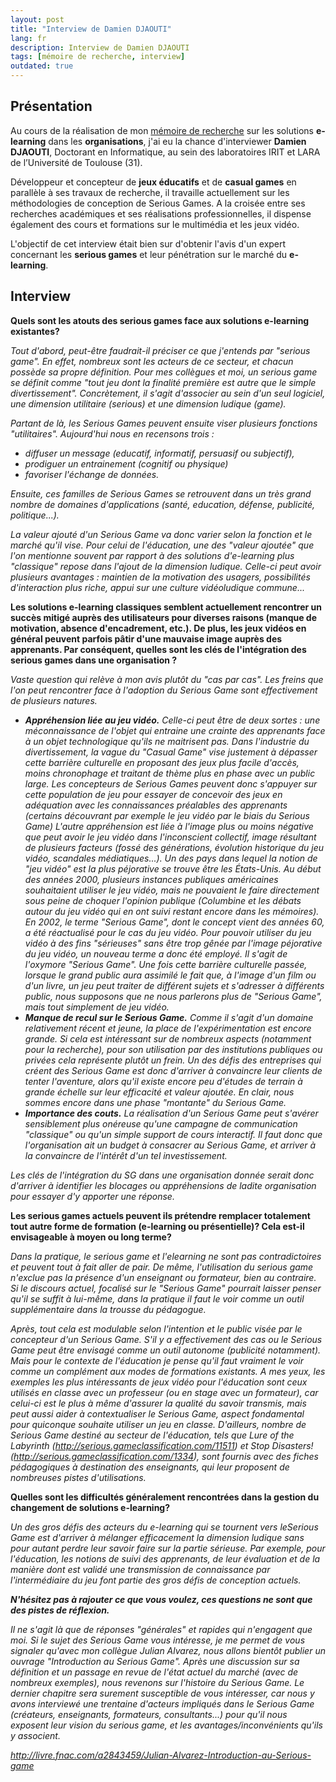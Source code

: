 ```yaml
---
layout: post
title: "Interview de Damien DJAOUTI"
lang: fr
description: Interview de Damien DJAOUTI
tags: [mémoire de recherche, interview]
outdated: true
---
```


## Présentation

Au cours de la réalisation de mon <a title="Mémoire de recherche: Déroulement" href="http://www.odolbeau.fr/memoire-de-recherche-deroulement">mémoire de recherche</a> sur les solutions **e-learning** dans les **organisations**, j'ai eu la chance d'interviewer **Damien DJAOUTI**, Doctorant en Informatique, au sein des laboratoires IRIT et LARA de l’Université de Toulouse (31).

Développeur et concepteur de **jeux éducatifs** et de **casual games** en parallèle à ses travaux de recherche, il travaille actuellement sur les méthodologies de conception de Serious Games. A la croisée entre ses recherches académiques et ses réalisations professionnelles, il dispense également des cours et formations sur le multimédia et les jeux vidéo.

L'objectif de cet interview était bien sur d'obtenir l'avis d'un expert concernant les **serious games** et leur pénétration sur le marché du **e-learning**.

## Interview

**Quels sont les atouts des serious games face aux solutions e-learning existantes?**

_Tout d'abord, peut-être faudrait-il préciser ce que j'entends par "serious game". En effet, nombreux sont les acteurs de ce secteur, et chacun possède sa propre définition. Pour mes collègues et moi, un serious game se définit comme "tout jeu dont la finalité première est autre que le simple divertissement". Concrètement, il s'agit d'associer au sein d'un seul logiciel, une dimension utilitaire (serious) et une dimension ludique (game)._

_Partant de là, les Serious Games peuvent ensuite viser plusieurs fonctions "utilitaires". Aujourd'hui nous en recensons trois :_

* _diffuser un message (educatif, informatif, persuasif ou subjectif),_
* _prodiguer un entrainement (cognitif ou physique)_
* _favoriser l'échange de données._

_Ensuite, ces familles de Serious Games se retrouvent dans un très grand nombre de domaines d'applications (santé, education, défense, publicité, politique...)._

_La valeur ajouté d'un Serious Game va donc varier selon la fonction et le marché qu'il vise. Pour celui de l'éducation, une des "valeur ajoutée" que l'on mentionne souvent par rapport à des solutions d'e-learning plus "classique" repose dans l'ajout de la dimension ludique. Celle-ci peut avoir plusieurs avantages : maintien de la motivation des usagers, possibilités d'interaction plus riche, appui sur une culture vidéoludique commune..._

**Les solutions e-learning classiques semblent actuellement rencontrer un succès mitigé auprès des utilisateurs pour diverses raisons (manque de motivation, absence d'encadrement, etc.). De plus, les jeux vidéos en général peuvent parfois pâtir d'une mauvaise image auprès des apprenants. Par conséquent, quelles sont les clés de l'intégration des serious games dans une organisation ?**

_Vaste question qui relève à mon avis plutôt du "cas par cas". Les freins que l'on peut rencontrer face à l'adoption du Serious Game sont effectivement de plusieurs natures._

* _**Appréhension liée au jeu vidéo.** Celle-ci peut être de deux sortes : une méconnaissance de l'objet qui entraine une crainte des apprenants face à un objet technologique qu'ils ne maitrisent pas. Dans l'industrie du divertissement, la vague du "Casual Game" vise justement à dépasser cette barrière culturelle en proposant des jeux plus facile d'accès, moins chronophage et traitant de thème plus en phase avec un public large. Les concepteurs de Serious Games peuvent donc s'appuyer sur cette population de jeu pour essayer de concevoir des jeux en adéquation avec les connaissances préalables des apprenants (certains découvrant par exemple le jeu vidéo par le biais du Serious Game)
L'autre appréhension est liée à l'image plus ou moins négative que peut avoir le jeu vidéo dans l'inconscient collectif, image résultant de plusieurs facteurs (fossé des générations, évolution historique du jeu vidéo, scandales médiatiques...). Un des pays dans lequel la notion de "jeu vidéo" est la plus péjorative se trouve être les États-Unis. Au début des années 2000, plusieurs instances publiques américaines souhaitaient utiliser le jeu vidéo, mais ne pouvaient le faire directement sous peine de choquer l'opinion publique (Columbine et les débats autour du jeu vidéo qui en ont suivi restant encore dans les mémoires). En 2002, le terme "Serious Game", dont le concept vient des années 60, a été réactualisé pour le cas du jeu vidéo. Pour pouvoir utiliser du jeu vidéo à des fins "sérieuses" sans être trop gênée par l'image péjorative du jeu vidéo, un nouveau terme a donc été employé. Il s'agit de l'oxymore "Serious Game". Une fois cette barrière culturelle passée, lorsque le grand public aura assimilé le fait que, à l'image d'un film ou d'un livre, un jeu peut traiter de différent sujets et s'adresser à différents public, nous supposons que ne nous parlerons plus de "Serious Game", mais tout simplement de jeu vidéo._
* _**Manque de recul sur le Serious Game.** Comme il s'agit d'un domaine relativement récent et jeune, la place de l'expérimentation est encore grande. Si cela est intéressant sur de nombreux aspects (notamment pour la recherche), pour son utilisation par des institutions publiques ou privées cela représente plutôt un frein. Un des défis des entreprises qui créent des Serious Game est donc d'arriver à convaincre leur clients de tenter l'aventure, alors qu'il existe encore peu d'études de terrain à grande échelle sur leur efficacité et valeur ajoutée. En clair, nous sommes encore dans une phase "montante" du Serious Game._
* _**Importance des couts.** La réalisation d'un Serious Game peut s'avérer sensiblement plus onéreuse qu'une campagne de communication "classique" ou qu'un simple support de cours interactif. Il faut donc que l'organisation ait un budget à consacrer au Serious Game, et arriver à la convaincre de l'intérêt d'un tel investissement._

_Les clés de l'intégration du SG dans une organisation donnée serait donc d'arriver à identifier les blocages ou appréhensions de ladite organisation pour essayer d'y apporter une réponse._

**Les serious games actuels peuvent ils prétendre remplacer totalement tout autre forme de formation (e-learning ou présentielle)? Cela est-il envisageable à moyen ou long terme?**

_Dans la pratique, le serious game et l'elearning ne sont pas contradictoires et peuvent tout à fait aller de pair. De même, l'utilisation du serious game n'exclue pas la présence d'un enseignant ou formateur, bien au contraire. Si le discours actuel, focalisé sur le "Serious Game" pourrait laisser penser qu'il se suffit à lui-même, dans la pratique il faut le voir comme un outil supplémentaire dans la trousse du pédagogue._

_Après, tout cela est modulable selon l'intention et le public visée par le concepteur d'un Serious Game. S'il y a effectivement des cas ou le Serious Game peut être envisagé comme un outil autonome (publicité notamment). Mais pour le contexte de l'éducation je pense qu'il faut vraiment le voir comme un complément aux modes de formations existants. A mes yeux, les exemples les plus intéressants de jeux vidéo pour l'éducation sont ceux utilisés en classe avec un professeur (ou en stage avec un formateur), car celui-ci est le plus à même d'assurer la qualité du savoir transmis, mais peut aussi aider à contextualiser le Serious Game, aspect fondamental pour quiconque souhaite utiliser un jeu en classe. D'ailleurs, nombre de Serious Game destiné au secteur de l'éducation, tels que Lure of the Labyrinth (http://serious.gameclassification.com/11511) et Stop Disasters! (http://serious.gameclassification.com/1334), sont fournis avec des fiches pédagogiques à destination des enseignants, qui leur proposent de nombreuses pistes d'utilisations._

**Quelles sont les difficultés généralement rencontrées dans la gestion du changement de solutions e-learning?**

_Un des gros défis des acteurs du e-learning qui se tournent vers leSerious Game est d'arriver à mélanger efficacement la dimension ludique sans pour autant perdre leur savoir faire sur la partie sérieuse. Par exemple, pour l'éducation, les notions de suivi des apprenants, de leur évaluation et de la manière dont est validé une transmission de connaissance par l'intermédiaire du jeu font partie des gros défis de conception actuels._

**_N'hésitez pas à rajouter ce que vous voulez, ces questions ne sont que des pistes de réflexion._**

_Il ne s'agit là que de réponses "générales" et rapides qui n'engagent que moi. Si le sujet des Serious Game vous intéresse, je me permet de vous signaler qu'avec mon collègue Julian Alvarez, nous allons bientôt publier un ouvrage "Introduction au Serious Game". Après une discussion sur sa définition et un passage en revue de l'état actuel du marché (avec de nombreux exemples), nous revenons sur l'histoire du Serious Game. Le dernier chapitre sera surement susceptible de vous intéresser, car nous y avons interviewé une trentaine d'acteurs impliqués dans le Serious Game (créateurs, enseignants, formateurs, consultants...) pour qu'il nous exposent leur vision du serious game, et les avantages/inconvénients qu'ils y associent._

_<a href="http://livre.fnac.com/a2843459/Julian-Alvarez-Introduction-au-Serious-game">http://livre.fnac.com/a2843459/Julian-Alvarez-Introduction-au-Serious-game</a>_
